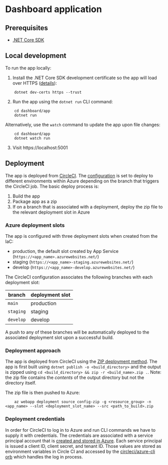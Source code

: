 # Dashboard application

## Prerequisites
- [.NET Core SDK](https://dotnet.microsoft.com/download)

## Local development
To run the app locally:
1. Install the .NET Core SDK development certificate so the app will load over HTTPS ([details](https://docs.microsoft.com/en-us/aspnet/core/security/enforcing-ssl?view=aspnetcore-3.1&tabs=visual-studio#trust-the-aspnet-core-https-development-certificate-on-windows-and-macos)):
```
    dotnet dev-certs https --trust
```

2. Run the app using the `dotnet run` CLI command:
```
    cd dashboard/app
    dotnet run
```
Alternatively, use the `watch` command to update the app upon file changes:
```
    cd dashboard/app
    dotnet watch run
```

3. Visit https://localhost:5001

## Deployment

The app is deployed from [CircleCI](https://app.circleci.com/pipelines/github/18F/piipan). The [configuration](../.circleci/config.yml) is set to deploy to different environments within Azure depending on the branch that triggers the CircleCI job. The basic deploy process is:

1. Build the app
2. Package app as a zip
3. If on a branch that is associated with a deployment, deploy the zip file to the relevant deployment slot in Azure

### Azure deployment slots

The app is configured with three deployment slots when created from the IaC:
- production, the default slot created by App Service (`https://<app_name>.azurewebsites.net/`)
- staging (`https://<app_name>-staging.azurewebsites.net/`)
- develop (`https://<app_name>-develop.azurewebsites.net/`)

The CircleCI configuration associates the following branches with each deployment slot:

| branch | deployment slot |
|---|---|
| `main` | production |
| `staging` | staging |
| `develop` | develop |

A push to any of these branches will be automatically deployed to the associated deployment slot upon a successful build.

### Deployment approach

The app is deployed from CircleCI using the [ZIP deployment method](https://docs.microsoft.com/en-us/azure/app-service/deploy-zip). The app is first built using `dotnet publish -o <build_directory>` and the output is zipped using `cd <build_directory> && zip -r <build_name>.zip .`. Note: the zip file contains the *contents* of the output directory but not the directory itself.

The zip file is then pushed to Azure:

```
    az webapp deployment source config-zip -g <resource_group> -n <app_name> --slot <deployment_slot_name> --src <path_to_build>.zip
```

### Deployment credentials

In order for CircleCI to log in to Azure and run CLI commands we have to supply it with credentials. The credentials are associated with a service principal account that is [created and stored in Azure](https://docs.microsoft.com/en-us/cli/azure/create-an-azure-service-principal-azure-cli#password-based-authentication). Each service principal is issued a client ID, client secret, and tenant ID. Those values are stored as environment variables in Circle CI and accessed by the [circleci/azure-cli orb](https://circleci.com/developer/orbs/orb/circleci/azure-cli) which handles the log in process.